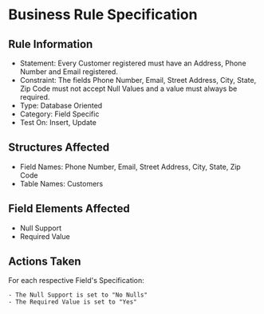 # Business Rule Specification

## Rule Information

- Statement: Every Customer registered must have an Address, Phone Number and Email registered.
- Constraint: The fields Phone Number, Email, Street Address, City, State, Zip Code must not accept Null Values and a value must always be required.
- Type: Database Oriented
- Category: Field Specific
- Test On: Insert, Update

## Structures Affected

- Field Names: Phone Number, Email, Street Address, City, State, Zip Code
- Table Names: Customers

## Field Elements Affected

- Null Support
- Required Value

## Actions Taken

For each respective Field's Specification:

    - The Null Support is set to "No Nulls"
    - The Required Value is set to "Yes"
